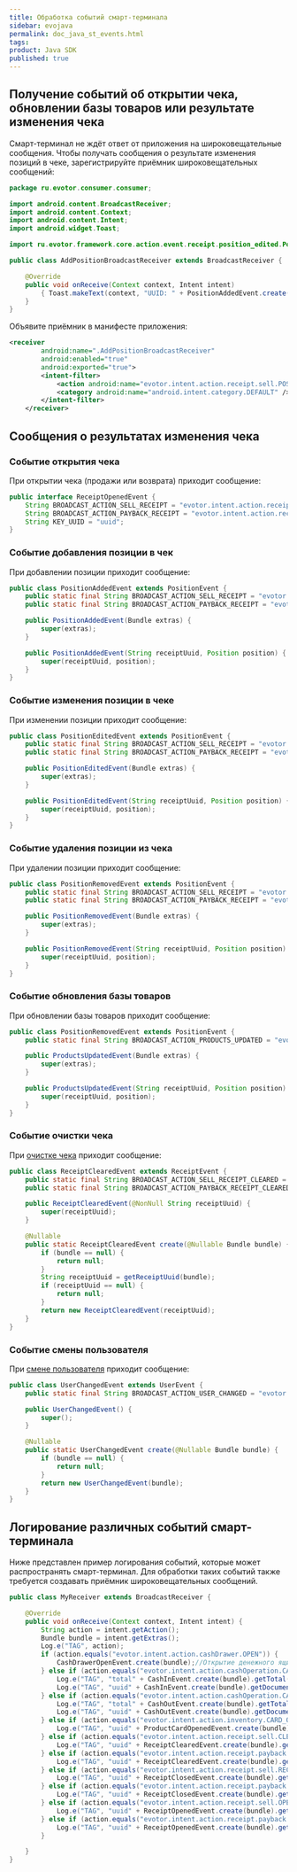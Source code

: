 ```yaml
---
title: Обработка событий смарт-терминала
sidebar: evojava
permalink: doc_java_st_events.html
tags:
product: Java SDK
published: true
---
```


## Получение событий об открытии чека, обновлении базы товаров или результате изменения чека

Смарт-терминал не ждёт ответ от приложения на широковещательные сообщения. Чтобы получать сообщения о результате изменения позиций в чеке, зарегистрируйте приёмник широковещательных сообщений:

```java
package ru.evotor.consumer.consumer;

import android.content.BroadcastReceiver;
import android.content.Context;
import android.content.Intent;
import android.widget.Toast;

import ru.evotor.framework.core.action.event.receipt.position_edited.PositionAddedEvent;

public class AddPositionBroadcastReceiver extends BroadcastReceiver {

    @Override
    public void onReceive(Context context, Intent intent)
        { Toast.makeText(context, "UUID: " + PositionAddedEvent.create(intent.getExtras()).getReceiptUuid(), Toast.LENGTH_LONG).show(); }
    }
}
```

Объявите приёмник в манифесте приложения:

```xml
<receiver
        android:name=".AddPositionBroadcastReceiver"
        android:enabled="true"
        android:exported="true">
        <intent-filter>
            <action android:name="evotor.intent.action.receipt.sell.POSITION_ADDED" />
            <category android:name="android.intent.category.DEFAULT" />
        </intent-filter>
    </receiver>
```

## Сообщения о результатах изменения чека

### Событие открытия чека

При открытии чека (продажи или возврата) приходит сообщение:

```java
public interface ReceiptOpenedEvent {
    String BROADCAST_ACTION_SELL_RECEIPT = "evotor.intent.action.receipt.sell.OPENED";
    String BROADCAST_ACTION_PAYBACK_RECEIPT = "evotor.intent.action.receipt.payback.OPENED";
    String KEY_UUID = "uuid";
}
```

### Событие добавления позиции в чек

При добавлении позиции приходит сообщение:

```java
public class PositionAddedEvent extends PositionEvent {
    public static final String BROADCAST_ACTION_SELL_RECEIPT = "evotor.intent.action.receipt.sell.POSITION_ADDED";
    public static final String BROADCAST_ACTION_PAYBACK_RECEIPT = "evotor.intent.action.receipt.payback.POSITION_ADDED";

    public PositionAddedEvent(Bundle extras) {
        super(extras);
    }

    public PositionAddedEvent(String receiptUuid, Position position) {
        super(receiptUuid, position);
    }
}
```

### Событие изменения позиции в чеке

При изменении позиции приходит сообщение:

```java
public class PositionEditedEvent extends PositionEvent {
    public static final String BROADCAST_ACTION_SELL_RECEIPT = "evotor.intent.action.receipt.sell.POSITION_EDITED";
    public static final String BROADCAST_ACTION_PAYBACK_RECEIPT = "evotor.intent.action.receipt.payback.POSITION_EDITED";

    public PositionEditedEvent(Bundle extras) {
        super(extras);
    }

    public PositionEditedEvent(String receiptUuid, Position position) {
        super(receiptUuid, position);
    }
}
```

### Событие удаления позиции из чека

При удалении позиции приходит сообщение:

```java
public class PositionRemovedEvent extends PositionEvent {
    public static final String BROADCAST_ACTION_SELL_RECEIPT = "evotor.intent.action.receipt.sell.POSITION_REMOVED";
    public static final String BROADCAST_ACTION_PAYBACK_RECEIPT = "evotor.intent.action.receipt.payback.POSITION_REMOVED";

    public PositionRemovedEvent(Bundle extras) {
        super(extras);
    }

    public PositionRemovedEvent(String receiptUuid, Position position) {
        super(receiptUuid, position);
    }
}
```

### Событие обновления базы товаров

При обновлении базы товаров приходит сообщение:

```java
public class PositionRemovedEvent extends PositionEvent {
    public static final String BROADCAST_ACTION_PRODUCTS_UPDATED = "evotor.intent.action.inventory.PRODUCTS_UPDATED";

    public ProductsUpdatedEvent(Bundle extras) {
        super(extras);
    }

    public ProductsUpdatedEvent(String receiptUuid, Position position) {
        super(receiptUuid, position);
    }
}
```

### Событие очистки чека

При [очистке чека](./doc_java_receipt_creation.html) приходит сообщение:

```java
public class ReceiptClearedEvent extends ReceiptEvent {
    public static final String BROADCAST_ACTION_SELL_RECEIPT_CLEARED = "evotor.intent.action.receipt.sell.CLEARED";
    public static final String BROADCAST_ACTION_PAYBACK_RECEIPT_CLEARED = "evotor.intent.action.receipt.payback.CLEARED";

    public ReceiptClearedEvent(@NonNull String receiptUuid) {
        super(receiptUuid);
    }

    @Nullable
    public static ReceiptClearedEvent create(@Nullable Bundle bundle) {
        if (bundle == null) {
            return null;
        }
        String receiptUuid = getReceiptUuid(bundle);
        if (receiptUuid == null) {
            return null;
        }
        return new ReceiptClearedEvent(receiptUuid);
    }
}
```

### Событие смены пользователя

При [смене пользователя](./doc_java_navigation.html#createIntentForChangeUser) приходит сообщение:

```java
public class UserChangedEvent extends UserEvent {
    public static final String BROADCAST_ACTION_USER_CHANGED = "evotor.intent.event.user.CHANGED";

    public UserChangedEvent() {
        super();
    }

    @Nullable
    public static UserChangedEvent create(@Nullable Bundle bundle) {
        if (bundle == null) {
            return null;
        }
        return new UserChangedEvent(bundle);
    }
}
```

## Логирование различных событий смарт-терминала

Ниже представлен пример логирования событий, которые может распространять смарт-терминал. Для обработки таких событий также требуется создавать приёмник широковещательных сообщений.

```java
public class MyReceiver extends BroadcastReceiver {

    @Override
    public void onReceive(Context context, Intent intent) {
        String action = intent.getAction();
        Bundle bundle = intent.getExtras();
        Log.e("TAG", action);
        if (action.equals("evotor.intent.action.cashDrawer.OPEN")) {
            CashDrawerOpenEvent.create(bundle);//Открытие денежного ящика.
        } else if (action.equals("evotor.intent.action.cashOperation.CASH_IN")) {
            Log.e("TAG", "total" + CashInEvent.create(bundle).getTotal().toPlainString());//Внесение наличных.
            Log.e("TAG", "uuid" + CashInEvent.create(bundle).getDocumentUuid());
        } else if (action.equals("evotor.intent.action.cashOperation.CASH_OUT")) {
            Log.e("TAG", "total" + CashOutEvent.create(bundle).getTotal().toPlainString());//Изъятие наличных.
            Log.e("TAG", "uuid" + CashOutEvent.create(bundle).getDocumentUuid());
        } else if (action.equals("evotor.intent.action.inventory.CARD_OPEN")) {
            Log.e("TAG", "uuid" + ProductCardOpenedEvent.create(bundle).getProductUuid());//Открытие карточки товара.
        } else if (action.equals("evotor.intent.action.receipt.sell.CLEARED")) {
            Log.e("TAG", "uuid" + ReceiptClearedEvent.create(bundle).getReceiptUuid());//Очистка чека продажи (создание нового чека).
        } else if (action.equals("evotor.intent.action.receipt.payback.CLEARED")) {
            Log.e("TAG", "uuid" + ReceiptClearedEvent.create(bundle).getReceiptUuid());//Очистка чека возврата (создание нового чека).
        } else if (action.equals("evotor.intent.action.receipt.sell.RECEIPT_CLOSED")) {
            Log.e("TAG", "uuid" + ReceiptClosedEvent.create(bundle).getReceiptUuid());//Закрытие чека продажи.
        } else if (action.equals("evotor.intent.action.receipt.payback.RECEIPT_CLOSED")) {
            Log.e("TAG", "uuid" + ReceiptClosedEvent.create(bundle).getReceiptUuid());//Закрытие чека возврата.
        } else if (action.equals("evotor.intent.action.receipt.sell.OPENED")) {
            Log.e("TAG", "uuid" + ReceiptOpenedEvent.create(bundle).getReceiptUuid());//Открытие чека продажи.
        } else if (action.equals("evotor.intent.action.receipt.payback.OPENED")) {
            Log.e("TAG", "uuid" + ReceiptOpenedEvent.create(bundle).getReceiptUuid());//Открытие чека возврата.
        }

    }
}
```
